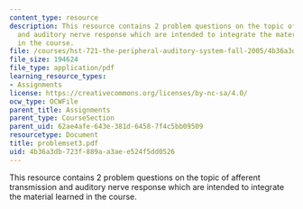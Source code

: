 ```yaml
---
content_type: resource
description: This resource contains 2 problem questions on the topic of afferent transmission
  and auditory nerve response which are intended to integrate the material learned
  in the course.
file: /courses/hst-721-the-peripheral-auditory-system-fall-2005/4b36a3db723f889aa3aee524f5dd0526_problemset3.pdf
file_size: 194624
file_type: application/pdf
learning_resource_types:
- Assignments
license: https://creativecommons.org/licenses/by-nc-sa/4.0/
ocw_type: OCWFile
parent_title: Assignments
parent_type: CourseSection
parent_uid: 62ae4afe-643e-381d-6458-7f4c5bb09509
resourcetype: Document
title: problemset3.pdf
uid: 4b36a3db-723f-889a-a3ae-e524f5dd0526
---
```

This resource contains 2 problem questions on the topic of afferent transmission and auditory nerve response which are intended to integrate the material learned in the course.